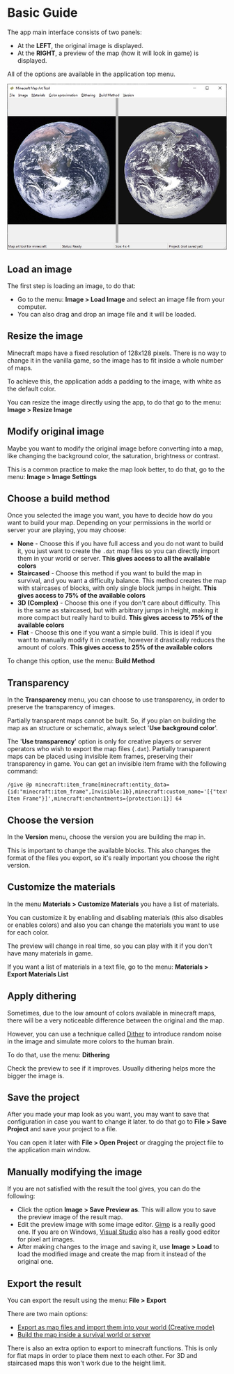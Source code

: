 # Basic Guide

The app main interface consists of two panels:
 - At the **LEFT**, the original image is displayed.
 - At the **RIGHT**, a preview of the map (how it will look in game) is displayed.

All of the options are available in the application top menu.

![Main view](../screenshots/main_display.jpg "Main view")

## Load an image

The first step is loading an image, to do that:
 - Go to the menu: **Image > Load Image** and select an image file from your computer.
 - You can also drag and drop an image file and it will be loaded.

## Resize the image

Minecraft maps have a fixed resolution of 128x128 pixels. There is no way to change it in the vanilla game, so the image has to fit inside a whole number of maps.

To achieve this, the application adds a padding to the image, with white as the default color.

You can resize the image directly using the app, to do that go to the menu: **Image > Resize Image**

## Modify original image

Maybe you want to modify the original image before converting into a map, like changing the background color, the saturation, brightness or contrast.

This is a common practice to make the map look better, to do that, go to the menu: **Image > Image Settings**

## Choose a build method

Once you selected the image you want, you have to decide how do you want to build your map. Depending on your permissions in the world or server your are playing, you may choose:

 - **None** - Choose this if you have full access and you do not want to build it, you just want to create the `.dat` map files so you can directly import them in your world or server. **This gives access to all the available colors**
 - **Staircased** - Choose this method if you want to build the map in survival, and you want a difficulty balance. This method creates the map with staircases of blocks, with only single block jumps in height. **This gives access to 75% of the available colors**
 - **3D (Complex)** - Choose this one if you don't care about difficulty. This is the same as staircased, but with arbitrary jumps in height, making it more compact but really hard to build. **This gives access to 75% of the available colors**
 - **Flat** - Choose this one if you want a simple build. This is ideal if you want to manually modify it in creative, however it drastically reduces the amount of colors. **This gives access to 25% of the available colors**

To change this option, use the menu: **Build Method**

## Transparency

In the **Transparency** menu, you can choose to use transparency, in order to preserve the transparency of images.

Partially transparent maps cannot be built. So, if you plan on building the map as an structure or schematic, always select '**Use background color**'.

The '**Use transparency**' option is only for creative players or server operators who wish to export the map files (`.dat`). Partially transparent maps can be placed using invisible item frames, preserving their transparency in game. You can get an invisible item frame with the following command:

```
/give @p minecraft:item_frame[minecraft:entity_data={id:"minecraft:item_frame",Invisible:1b},minecraft:custom_name='[{"text":"Invisible Item Frame"}]',minecraft:enchantments={protection:1}] 64
```

## Choose the version

In the **Version** menu, choose the version you are building the map in. 

This is important to change the available blocks. This also changes the format of the files you export, so it's really important you choose the right version.

## Customize the materials

In the menu **Materials > Customize Materials** you have a list of materials. 

You can customize it by enabling and disabling materials (this also disables or enables colors) and also you can change the materials you want to use for each color.

The preview will change in real time, so you can play with it if you don't have many materials in game.

If you want a list of materials in a text file, go to the menu: **Materials > Export Materials List**

## Apply dithering

Sometimes, due to the low amount of colors available in minecraft maps, there will be a very noticeable difference between the original and the map. 

However, you can use a technique called [Dither](https://en.wikipedia.org/wiki/Dither) to introduce random noise in the image and simulate more colors to the human brain.

To do that, use the menu: **Dithering**

Check the preview to see if it improves. Usually dithering helps more the bigger the image is.

## Save the project

After you made your map look as you want, you may want to save that configuration in case you want to change it later. to do that go to **File > Save Project** and save your project to a file.

You can open it later with **File >  Open Project** or dragging the project file to the application main window.

## Manually modifying the image

If you are not satisfied with the result the tool gives, you can do the following:

 - Click the option **Image > Save Preview as**. This will allow you to save the preview image of the result map.
 - Edit the preview image with some image editor. [Gimp](https://www.gimp.org) is a really good one. If you are on Windows, [Visual Studio](https://visualstudio.microsoft.com/) also has a really good editor for pixel art images.
 - After making changes to the image and saving it, use **Image > Load** to load the modified image and create the map from it instead of the original one.

## Export the result

You can export the result using the menu: **File > Export**

There are two main options:

 - [Export as map files and import them into your world (Creative mode)](./export_as_maps.md)
 - [Build the map inside a survival world or server](./export_as_structures.md)

There is also an extra option to export to minecraft functions. This is only for flat maps in order to place them next to each other. For 3D and staircased maps this won't work due to the height limit.
